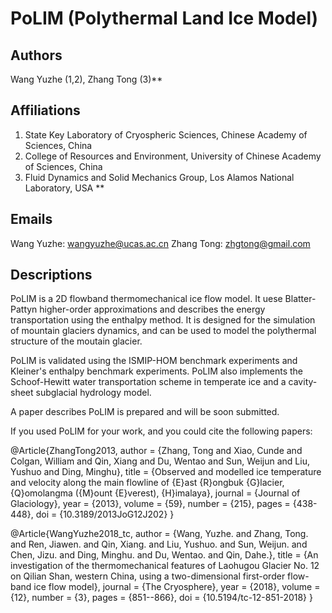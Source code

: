 # PoLIM (Polythermal Land Ice Model)

## Authors
Wang Yuzhe (1,2), Zhang Tong (3)**

## Affiliations
1. State Key Laboratory of Cryospheric Sciences, Chinese Academy of Sciences, China
2. College of Resources and Environment, University of Chinese Academy of Sciences, China
3. Fluid Dynamics and Solid Mechanics Group, Los Alamos National Laboratory, USA
**
## Emails
Wang Yuzhe: wangyuzhe@ucas.ac.cn
Zhang Tong: zhgtong@gmail.com

## Descriptions
PoLIM is a 2D flowband thermomechanical ice flow model. It uese Blatter-Pattyn higher-order approximations and describes the energy transportation using the enthalpy method. It is designed for the simulation of mountain glaciers dynamics, and can be used to model the polythermal structure of the moutain glacier.

PoLIM is validated using the ISMIP-HOM benchmark experiments and Kleiner's enthalpy benchmark experiments. PoLIM also implements the Schoof-Hewitt water transportation scheme in temperate ice and a cavity-sheet subglacial hydrology model.

A paper describes PoLIM is prepared and will be soon submitted.

If you used PoLIM for your work, and you could cite the following papers:

@Article{ZhangTong2013,
  author  = {Zhang, Tong and Xiao, Cunde and Colgan, William and Qin, Xiang and Du, Wentao and Sun, Weijun and Liu, Yushuo and Ding, Minghu},
  title   = {Observed and modelled ice temperature and velocity along the main flowline of {E}ast {R}ongbuk {G}lacier, {Q}omolangma ({M}ount {E}verest), {H}imalaya},
  journal = {Journal of Glaciology},
  year    = {2013},
  volume  = {59},
  number  = {215},
  pages   = {438-448},
  doi     = {10.3189/2013JoG12J202}
}

@Article{WangYuzhe2018_tc,
  author  = {Wang, Yuzhe. and Zhang, Tong. and Ren, Jiawen. and Qin, Xiang. and Liu, Yushuo. and Sun, Weijun. and Chen, Jizu. and Ding, Minghu. and Du, Wentao. and Qin, Dahe.},
  title   = {An investigation of the thermomechanical features of Laohugou Glacier No. 12 on Qilian Shan, western China, using a two-dimensional first-order flow-band ice flow model},
  journal = {The Cryosphere},
  year    = {2018},
  volume  = {12},
  number  = {3},
  pages   = {851--866},
  doi     = {10.5194/tc-12-851-2018}
}

